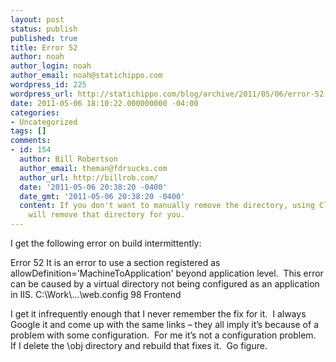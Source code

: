 ```yaml
---
layout: post
status: publish
published: true
title: Error 52
author: noah
author_login: noah
author_email: noah@statichippo.com
wordpress_id: 225
wordpress_url: http://statichippo.com/blog/archive/2011/05/06/error-52.aspx
date: 2011-05-06 18:10:22.000000000 -04:00
categories:
- Uncategorized
tags: []
comments:
- id: 154
  author: Bill Robertson
  author_email: theman@fdrsucks.com
  author_url: http://billrob.com/
  date: '2011-05-06 20:38:20 -0400'
  date_gmt: '2011-05-06 20:38:20 -0400'
  content: If you don't want to manually remove the directory, using Clean Solution
    will remove that directory for you.
---
```


I get the following error on build intermittently: 
  >    
Error 52 It is an error to use a section registered as allowDefinition='MachineToApplication' beyond application level.  This error can be caused by a virtual directory not being configured as an application in IIS. C:\Work\…\web.config 98 Frontend
   
I get it infrequently enough that I never remember the fix for it.  I always Google it and come up with the same links – they all imply it’s because of a problem with some configuration.  For me it’s not a configuration problem.  If I delete the \obj directory and rebuild that fixes it.  Go figure.
